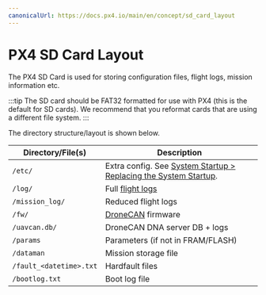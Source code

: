 ```yaml
---
canonicalUrl: https://docs.px4.io/main/en/concept/sd_card_layout
---
```


# PX4 SD Card Layout

The PX4 SD Card is used for storing configuration files, flight logs, mission information etc. 

:::tip
The SD card should be FAT32 formatted for use with PX4 (this is the default for SD cards).
We recommend that you reformat cards that are using a different file system.
:::

The directory structure/layout is shown below.

Directory/File(s) | Description
--- | ---
`/etc/` | Extra config. See [System Startup > Replacing the System Startup](../concept/system_startup.md#replacing-the-system-startup).
`/log/` | Full [flight logs](../dev_log/logging.md)
`/mission_log/` | Reduced flight logs
`/fw/` | [DroneCAN](../dronecan/README.md) firmware
`/uavcan.db/` | DroneCAN DNA server DB + logs
`/params` | Parameters (if not in FRAM/FLASH)
`/dataman` | Mission storage file
`/fault_<datetime>.txt` | Hardfault files
`/bootlog.txt` | Boot log file
